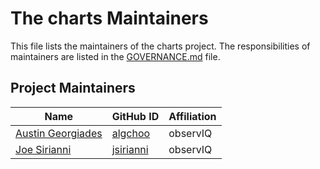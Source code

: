 # The charts Maintainers

This file lists the maintainers of the charts project. The responsibilities of maintainers are listed in the [GOVERNANCE.md](GOVERNANCE.md) file.

## Project Maintainers
| Name | GitHub ID | Affiliation |
| ---- | --------- | ----------- |
| [Austin Georgiades](mailto:austin.georgiades@observiq.com.com) | [algchoo](https://github.com/algchoo) | observIQ |
| [Joe Sirianni](mailto:joe.sirianni@observiq.com.com) | [jsirianni](https://github.com/jsirianni) | observIQ |
